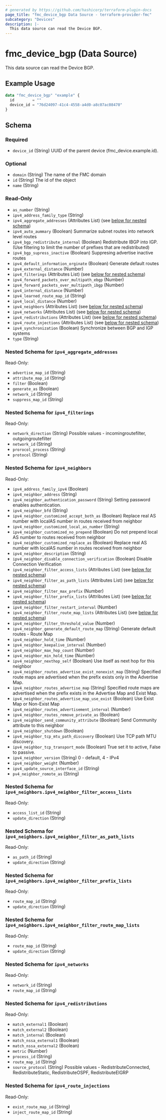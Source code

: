 ```yaml
---
# generated by https://github.com/hashicorp/terraform-plugin-docs
page_title: "fmc_device_bgp Data Source - terraform-provider-fmc"
subcategory: "Devices"
description: |-
  This data source can read the Device BGP.
---
```


# fmc_device_bgp (Data Source)

This data source can read the Device BGP.

## Example Usage

```terraform
data "fmc_device_bgp" "example" {
  id        = ""
  device_id = "76d24097-41c4-4558-a4d0-a8c07ac08470"
}
```

<!-- schema generated by tfplugindocs -->
## Schema

### Required

- `device_id` (String) UUID of the parent device (fmc_device.example.id).

### Optional

- `domain` (String) The name of the FMC domain
- `id` (String) The id of the object
- `name` (String)

### Read-Only

- `as_number` (String)
- `ipv4_address_family_type` (String)
- `ipv4_aggregate_addresses` (Attributes List) (see [below for nested schema](#nestedatt--ipv4_aggregate_addresses))
- `ipv4_auto_aummary` (Boolean) Summarize subnet routes into network level routes
- `ipv4_bgp_redistribute_internal` (Boolean) Redistribute IBGP into IGP. (Use filtering to limit the number of prefixes that are redistributed)
- `ipv4_bgp_supress_inactive` (Boolean) Suppresing advertise inactive routes
- `ipv4_default_information_orginate` (Boolean) Generate default routes
- `ipv4_external_distance` (Number)
- `ipv4_filterings` (Attributes List) (see [below for nested schema](#nestedatt--ipv4_filterings))
- `ipv4_forward_packets_over_multipath_ebgp` (Number)
- `ipv4_forward_packets_over_multipath_ibgp` (Number)
- `ipv4_internal_distance` (Number)
- `ipv4_learned_route_map_id` (String)
- `ipv4_local_distance` (Number)
- `ipv4_neighbors` (Attributes List) (see [below for nested schema](#nestedatt--ipv4_neighbors))
- `ipv4_networks` (Attributes List) (see [below for nested schema](#nestedatt--ipv4_networks))
- `ipv4_redistributions` (Attributes List) (see [below for nested schema](#nestedatt--ipv4_redistributions))
- `ipv4_route_injections` (Attributes List) (see [below for nested schema](#nestedatt--ipv4_route_injections))
- `ipv4_synchronization` (Boolean) Synchronize between BGP and IGP systems
- `type` (String)

<a id="nestedatt--ipv4_aggregate_addresses"></a>
### Nested Schema for `ipv4_aggregate_addresses`

Read-Only:

- `advertise_map_id` (String)
- `attribute_map_id` (String)
- `filter` (Boolean)
- `generate_as` (Boolean)
- `network_id` (String)
- `suppress_map_id` (String)


<a id="nestedatt--ipv4_filterings"></a>
### Nested Schema for `ipv4_filterings`

Read-Only:

- `network_direction` (String) Possible values - incomingroutefilter, outgoingroutefilter
- `network_id` (String)
- `prorocol_process` (String)
- `protocol` (String)


<a id="nestedatt--ipv4_neighbors"></a>
### Nested Schema for `ipv4_neighbors`

Read-Only:

- `ipv4_address_family_ipv4` (Boolean)
- `ipv4_neighbor_address` (String)
- `ipv4_neighbor_authentication_password` (String) Setting password enables authentication.
- `ipv4_neighbor_bfd` (String)
- `ipv4_neighbor_customized_accept_both_as` (Boolean) Replace real AS number with localAS number in routes received from neighbor
- `ipv4_neighbor_customized_local_as_number` (String)
- `ipv4_neighbor_customized_no_prepend` (Boolean) Do not prepend local AS number to routes received from neighbor
- `ipv4_neighbor_customized_replace_as` (Boolean) Replace real AS number with localAS number in routes received from neighbor
- `ipv4_neighbor_description` (String)
- `ipv4_neighbor_disable_connection_verification` (Boolean) Disable Connection Verification
- `ipv4_neighbor_filter_access_lists` (Attributes List) (see [below for nested schema](#nestedatt--ipv4_neighbors--ipv4_neighbor_filter_access_lists))
- `ipv4_neighbor_filter_as_path_lists` (Attributes List) (see [below for nested schema](#nestedatt--ipv4_neighbors--ipv4_neighbor_filter_as_path_lists))
- `ipv4_neighbor_filter_max_prefix` (Number)
- `ipv4_neighbor_filter_prefix_lists` (Attributes List) (see [below for nested schema](#nestedatt--ipv4_neighbors--ipv4_neighbor_filter_prefix_lists))
- `ipv4_neighbor_filter_restart_interval` (Number)
- `ipv4_neighbor_filter_route_map_lists` (Attributes List) (see [below for nested schema](#nestedatt--ipv4_neighbors--ipv4_neighbor_filter_route_map_lists))
- `ipv4_neighbor_filter_threshold_value` (Number)
- `ipv4_neighbor_generate_default_route_map` (String) Generate default routes - Route Map
- `ipv4_neighbor_hold_time` (Number)
- `ipv4_neighbor_keepalive_interval` (Number)
- `ipv4_neighbor_max_hop_count` (Number)
- `ipv4_neighbor_min_hold_time` (Number)
- `ipv4_neighbor_nexthop_self` (Boolean) Use itself as next hop for this neighbor
- `ipv4_neighbor_routes_advertise_exist_nonexist_map` (String) Specified route maps are advertised when the prefix exists only in the Advertise Map.
- `ipv4_neighbor_routes_advertise_map` (String) Specified route maps are advertised when the prefix exists in the Advertise Map and Exist Map.
- `ipv4_neighbor_routes_advertise_map_use_exist` (Boolean) Use Exist Map or Non-Exist Map
- `ipv4_neighbor_routes_advertisement_interval` (Number)
- `ipv4_neighbor_routes_remove_private_as` (Boolean)
- `ipv4_neighbor_send_community_attribute` (Boolean) Send Community attribute to this neighbor
- `ipv4_neighbor_shutdown` (Boolean)
- `ipv4_neighbor_tcp_mtu_path_discovery` (Boolean) Use TCP path MTU discovery.
- `ipv4_neighbor_tcp_transport_mode` (Boolean) True set it to active, False to passive.
- `ipv4_neighbor_version` (String) 0 - default, 4 - IPv4
- `ipv4_neighbor_weight` (Number)
- `ipv4_update_source_interface_id` (String)
- `pv4_neighbor_romote_as` (String)

<a id="nestedatt--ipv4_neighbors--ipv4_neighbor_filter_access_lists"></a>
### Nested Schema for `ipv4_neighbors.ipv4_neighbor_filter_access_lists`

Read-Only:

- `access_list_id` (String)
- `update_direction` (String)


<a id="nestedatt--ipv4_neighbors--ipv4_neighbor_filter_as_path_lists"></a>
### Nested Schema for `ipv4_neighbors.ipv4_neighbor_filter_as_path_lists`

Read-Only:

- `as_path_id` (String)
- `update_direction` (String)


<a id="nestedatt--ipv4_neighbors--ipv4_neighbor_filter_prefix_lists"></a>
### Nested Schema for `ipv4_neighbors.ipv4_neighbor_filter_prefix_lists`

Read-Only:

- `route_map_id` (String)
- `update_direction` (String)


<a id="nestedatt--ipv4_neighbors--ipv4_neighbor_filter_route_map_lists"></a>
### Nested Schema for `ipv4_neighbors.ipv4_neighbor_filter_route_map_lists`

Read-Only:

- `route_map_id` (String)
- `update_direction` (String)



<a id="nestedatt--ipv4_networks"></a>
### Nested Schema for `ipv4_networks`

Read-Only:

- `network_id` (String)
- `route_map_id` (String)


<a id="nestedatt--ipv4_redistributions"></a>
### Nested Schema for `ipv4_redistributions`

Read-Only:

- `match_external1` (Boolean)
- `match_external2` (Boolean)
- `match_internal` (Boolean)
- `match_nssa_external1` (Boolean)
- `match_nssa_external2` (Boolean)
- `metric` (Number)
- `process_id` (String)
- `route_map_id` (String)
- `source_protocol` (String) Possible values - RedistributeConnected, RedistributeStatic, RedistributeOSPF, RedistributeEIGRP


<a id="nestedatt--ipv4_route_injections"></a>
### Nested Schema for `ipv4_route_injections`

Read-Only:

- `exist_route_map_id` (String)
- `inject_route_map_id` (String)
